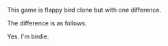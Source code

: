 
This game is flappy bird clone but with one difference.

The difference is as follows. 

Yes. I'm birdie.

